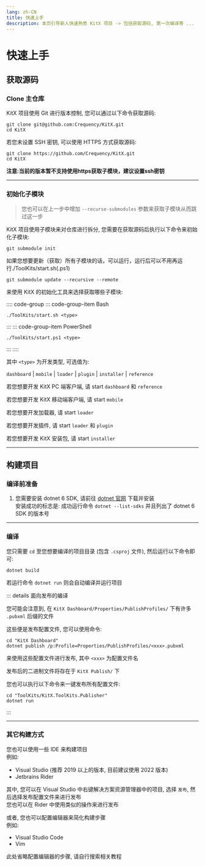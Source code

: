```yaml
---
lang: zh-CN
title: 快速上手
description: 本页引导新人快速熟悉 KitX 项目 -> 包括获取源码, 第一次编译等 ...
---
```


# 快速上手

## 获取源码

### Clone 主仓库

KitX 项目使用 Git 进行版本控制, 您可以通过以下命令获取源码:

```shell
git clone git@github.com:Crequency/KitX.git
cd KitX
```

若您未设置 SSH 密钥, 可以使用 HTTPS 方式获取源码:

```shell
git clone https://github.com/Crequency/KitX.git
cd KitX
```

**注意:当前的版本暂不支持使用https获取子模块，建议设置ssh密钥**

---

### 初始化子模块

> 您也可以在上一步中增加 `--recurse-submodules` 参数来获取子模块从而跳过这一步

KitX 项目使用子模块来对仓库进行拆分, 您需要在获取源码后执行以下命令来初始化子模块:

```shell
git submodule init
```

如果您想要更新（获取）所有子模块的话，可以运行，运行后可以不用再运行./ToolKits/start.sh(.ps1)
```shell
git submodule update --recursive --remote
```

来使用 KitX 的初始化工具来选择获取哪些子模块:

:::: code-group
::: code-group-item Bash
```shell
./ToolKits/start.sh <type>
```
:::
::: code-group-item PowerShell
```pwsh
./ToolKits/start.ps1 <type>
```
:::
::::

其中 `<type>` 为开发类型, 可选值为:

`dashboard` | `mobile` | `loader` | `plugin` | `installer` | `reference`

若您想要开发 KitX PC 端客户端, 请 start `dashboard` 和 `reference`

若您想要开发 KitX 移动端客户端, 请 start `mobile`

若您想要开发加载器, 请 start `loader`

若您想要开发插件, 请 start `loader` 和 `plugin`

若您想要开发 KitX 安装包, 请 start `installer`

---

## 构建项目

### 编译前准备

1. 您需要安装 dotnet 6 SDK, 请前往 [dotnet 官网](https://dotnet.microsoft.com/download/dotnet/6.0) 下载并安装  
   安装成功的标志是: 成功运行命令 `dotnet --list-sdks` 并且列出了 dotnet 6 SDK 的版本号

---

### 编译

您只需要 `cd` 至您想要编译的项目目录 (包含 `.csproj` 文件), 然后运行以下命令即可:

```shell
dotnet build
```

若运行命令 `dotnet run` 则会自动编译并运行项目

::: details 面向发布的编译

您可能会注意到, 在 `KitX Dashboard/Properties/PublishProfiles/` 下有许多 `.pubxml` 后缀的文件

这些便是发布配置文件, 您可以使用命令:

```shell
cd "KitX Dashboard"
dotnet publish /p:Profile=Properties/PublishProfiles/<xxx>.pubxml
```

来使用这些配置文件进行发布, 其中 `<xxx>` 为配置文件名

发布后的二进制文件将存在于 `KitX Publish/` 下

您也可以执行以下命令来一键发布所有配置文件:

```shell
cd "ToolKits/KitX.ToolKits.Publisher"
dotnet run
```

:::

---

### 其它构建方式

您也可以使用一些 IDE 来构建项目  
例如:
- Visual Studio (推荐 2019 以上的版本, 目前建议使用 2022 版本)
- Jetbrains Rider

其中, 您可以在 Visual Studio 中右键解决方案资源管理器中的项目, 选择 `发布`, 然后选择发布配置文件来进行发布  
您也可以在 Rider 中使用类似的操作来进行发布

或者, 您也可以配置编辑器来简化构建步骤  
例如:
- Visual Studio Code
- Vim

此处省略配置编辑器的步骤, 请自行搜索相关教程
